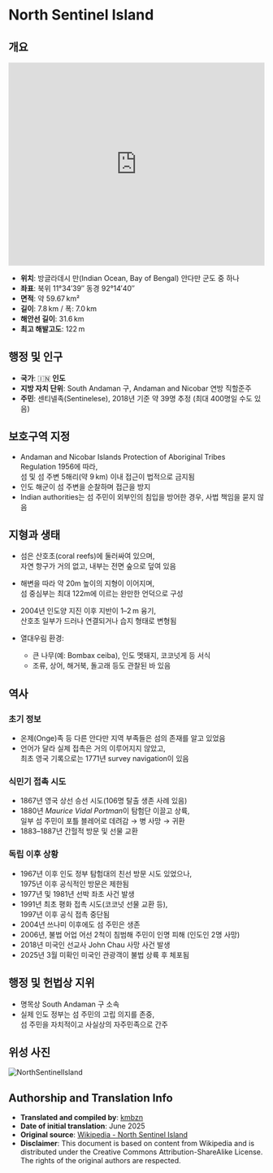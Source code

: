 # North Sentinel Island

## 개요

<iframe
  src="https://www.google.com/maps/embed?pb=!1m18!1m12!1m3!1d393282.7656953128!2d92.0144!3d11.5782!2m3!1f0!2f0!3f0!3m2!1i1024!2i768!4f13.1!3m3!1m2!1s0x0%3A0x0!2zMTEuNzk0N3g0MC4xIm4gOTLCsDAwJzIwLjEiTiA5MsKwMDAnMzAuNSJF!5e0!3m2!1sen!2sin!4v1719000000000!5m2!1sen!2sin"
  width="100%"
  height="400"
  style="border:0;"
  loading="lazy"
  referrerpolicy="no-referrer-when-downgrade">
</iframe>

- **위치**: 방글라데시 만(Indian Ocean, Bay of Bengal) 안다만 군도 중 하나  
- **좌표**: 북위 11°34′39″ 동경 92°14′40″  
- **면적**: 약 59.67 km²  
- **길이**: 7.8 km / 폭: 7.0 km  
- **해안선 길이**: 31.6 km  
- **최고 해발고도**: 122 m

## 행정 및 인구

- **국가**: 🇮🇳 **인도**  
- **지방 자치 단위**: South Andaman 구, Andaman and Nicobar 연방 직할준주  
- **주민**: 센티넬족(Sentinelese), 2018년 기준 약 39명 추정 (최대 400명일 수도 있음)

## 보호구역 지정

- Andaman and Nicobar Islands Protection of Aboriginal Tribes Regulation 1956에 따라,  
  섬 및 섬 주변 5해리(약 9 km) 이내 접근이 법적으로 금지됨  
- 인도 해군이 섬 주변을 순찰하며 접근을 방지  
- Indian authorities는 섬 주민이 외부인의 침입을 방어한 경우, 사법 책임을 묻지 않음

## 지형과 생태

- 섬은 산호초(coral reefs)에 둘러싸여 있으며,  
  자연 항구가 거의 없고, 내부는 전면 숲으로 덮여 있음  
- 해변을 따라 약 20m 높이의 지형이 이어지며,  
  섬 중심부는 최대 122m에 이르는 완만한 언덕으로 구성  
- 2004년 인도양 지진 이후 지반이 1–2 m 융기,  
  산호초 일부가 드러나 연결되거나 습지 형태로 변형됨

- 열대우림 환경:  
  - 큰 나무(예: Bombax ceiba), 인도 멧돼지, 코코넛게 등 서식  
  - 조류, 상어, 해거북, 돌고래 등도 관찰된 바 있음

## 역사

### 초기 정보

- 온제(Onge)족 등 다른 안다만 지역 부족들은 섬의 존재를 알고 있었음  
- 언어가 달라 실제 접촉은 거의 이루어지지 않았고,  
  최초 영국 기록으로는 1771년 survey navigation이 있음

### 식민기 접촉 시도

- 1867년 영국 상선 승선 시도(106명 탈출 생존 사례 있음)  
- 1880년 *Maurice Vidal Portman*이 탐험단 이끌고 상륙,  
  일부 섬 주민이 포틀 블레어로 데려감 → 병 사망 → 귀환  
- 1883–1887년 간헐적 방문 및 선물 교환

### 독립 이후 상황

- 1967년 이후 인도 정부 탐험대의 친선 방문 시도 있었으나,  
  1975년 이후 공식적인 방문은 제한됨  
- 1977년 및 1981년 선박 좌초 사건 발생  
- 1991년 최초 평화 접촉 시도(코코넛 선물 교환 등),  
  1997년 이후 공식 접촉 중단됨  
- 2004년 쓰나미 이후에도 섬 주민은 생존  
- 2006년, 불법 어업 어선 2척이 침범해 주민이 인명 피해 (인도인 2명 사망)  
- 2018년 미국인 선교사 John Chau 사망 사건 발생  
- 2025년 3월 미확인 미국인 관광객이 불법 상륙 후 체포됨

## 행정 및 헌법상 지위

- 명목상 South Andaman 구 소속  
- 실제 인도 정부는 섬 주민의 고립 의지를 존중,  
  섬 주민을 자치적이고 사실상의 자주민족으로 간주

## 위성 사진

![NorthSentinelIsland](https://upload.wikimedia.org/wikipedia/commons/thumb/0/0a/North-Sentinel-Island-Sentinel-2A.png/960px-North-Sentinel-Island-Sentinel-2A.png)

## Authorship and Translation Info

- **Translated and compiled by**: [kmbzn](https://kmbzn.com/)  
- **Date of initial translation**: June 2025  
- **Original source**: [Wikipedia - North Sentinel Island](https://en.wikipedia.org/wiki/North_Sentinel_Island)  
- **Disclaimer**: This document is based on content from Wikipedia and is distributed under the Creative Commons Attribution-ShareAlike License. The rights of the original authors are respected.